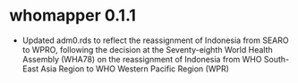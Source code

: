 # whomapper 0.1.1

* Updated adm0.rds to reflect the reassignment of Indonesia from SEARO to WPRO, following the decision at the Seventy-eighth World Health Assembly (WHA78) on the reassignment of Indonesia from WHO South-East Asia Region to WHO Western Pacific Region (WPR)
